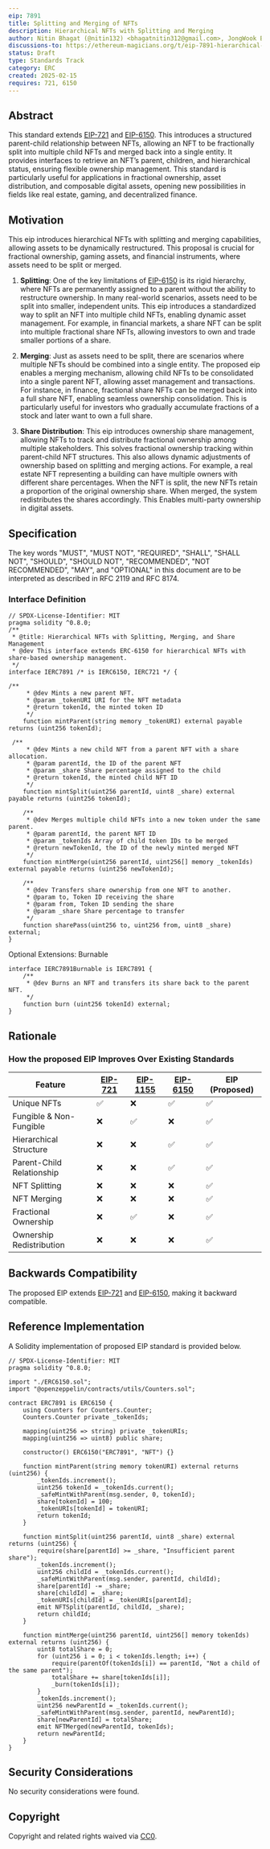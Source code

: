 ```yaml
---
eip: 7891
title: Splitting and Merging of NFTs
description: Hierarchical NFTs with Splitting and Merging
author: Nitin Bhagat (@nitin132) <bhagatnitin312@gmail.com>, JongWook Bae <bae@cwnu.ac.kr>, Su-Hyun Lee <sleepl@changwon.ac.kr>
discussions-to: https://ethereum-magicians.org/t/eip-7891-hierarchical-nfts-with-splitting-and-merging/22986
status: Draft
type: Standards Track
category: ERC
created: 2025-02-15
requires: 721, 6150
---
```


## Abstract

This standard extends [EIP-721](../EIPS/eip-721.md) and [EIP-6150](../EIPS/eip-6150.md). This introduces a structured parent-child relationship between NFTs, allowing an NFT to be fractionally split into multiple child NFTs and merged back into a single entity. It provides interfaces to retrieve an NFT’s parent, children, and hierarchical status, ensuring flexible ownership management. This standard is particularly useful for applications in fractional ownership, asset distribution, and composable digital assets, opening new possibilities in fields like real estate, gaming, and decentralized finance.

## Motivation

This eip introduces hierarchical NFTs with splitting and merging capabilities, allowing assets to be dynamically restructured. This proposal is crucial for fractional ownership, gaming assets, and financial instruments, where assets need to be split or merged. 

1. **Splitting**: One of the key limitations of [EIP-6150](../EIPS/eip-6150.md) is its rigid hierarchy, where NFTs are permanently assigned to a parent without the ability to restructure ownership. In many real-world scenarios, assets need to be split into smaller, independent units. This eip introduces a standardized way to split an NFT into multiple child NFTs, enabling dynamic asset management. For example, in financial markets, a share NFT can be split into multiple fractional share NFTs, allowing investors to own and trade smaller portions of a share.

2. **Merging**: Just as assets need to be split, there are scenarios where multiple NFTs should be combined into a single entity. The proposed eip enables a merging mechanism, allowing child NFTs to be consolidated into a single parent NFT, allowing asset management and transactions. For instance, in finance, fractional share NFTs can be merged back into a full share NFT, enabling seamless ownership consolidation. This is particularly useful for investors who gradually accumulate fractions of a stock and later want to own a full share.

3. **Share Distribution**: This eip introduces ownership share management, allowing NFTs to track and distribute fractional ownership among multiple stakeholders. This solves fractional ownership tracking within parent-child NFT structures. This also allows dynamic adjustments of ownership based on splitting and merging actions. For example, a real estate NFT representing a building can have multiple owners with different share percentages. When the NFT is split, the new NFTs retain a proportion of the original ownership share. When merged, the system redistributes the shares accordingly. This Enables multi-party ownership in digital assets.

## Specification

The key words "MUST", "MUST NOT", "REQUIRED", "SHALL", "SHALL NOT", "SHOULD", "SHOULD NOT", "RECOMMENDED", "NOT RECOMMENDED", "MAY", and "OPTIONAL" in this document are to be interpreted as described in RFC 2119 and RFC 8174.

### Interface Definition  

```solidity
// SPDX-License-Identifier: MIT
pragma solidity ^0.8.0;
/**
 * @title: Hierarchical NFTs with Splitting, Merging, and Share Management
 * @dev This interface extends ERC-6150 for hierarchical NFTs with share-based ownership management.
 */
interface IERC7891 /* is IERC6150, IERC721 */ {

/**
     * @dev Mints a new parent NFT.
     * @param _tokenURI URI for the NFT metadata
     * @return tokenId, the minted token ID
     */
    function mintParent(string memory _tokenURI) external payable returns (uint256 tokenId);

 /**
     * @dev Mints a new child NFT from a parent NFT with a share allocation.
     * @param parentId, the ID of the parent NFT
     * @param _share Share percentage assigned to the child
     * @return tokenId, the minted child NFT ID
     */     
    function mintSplit(uint256 parentId, uint8 _share) external payable returns (uint256 tokenId);

    /**
     * @dev Merges multiple child NFTs into a new token under the same parent.
     * @param parentId, the parent NFT ID
     * @param _tokenIds Array of child token IDs to be merged
     * @return newTokenId, the ID of the newly minted merged NFT
     */
    function mintMerge(uint256 parentId, uint256[] memory _tokenIds) external payable returns (uint256 newTokenId);

    /**
     * @dev Transfers share ownership from one NFT to another.
     * @param to, Token ID receiving the share
     * @param from, Token ID sending the share
     * @param _share Share percentage to transfer
     */
    function sharePass(uint256 to, uint256 from, uint8 _share) external;
}
```

Optional Extensions: Burnable

```solidity
interface IERC7891Burnable is IERC7891 {
    /**
     * @dev Burns an NFT and transfers its share back to the parent NFT.
     */
    function burn (uint256 tokenId) external;
}
```

## Rationale

### How the proposed EIP Improves Over Existing Standards

| Feature                  | [EIP-721](../EIPS/eip-721.md) | [EIP-1155](../EIPS/eip-1155.md) | [EIP-6150](../EIPS/eip-6150.md) | EIP (Proposed) |
|--------------------------|---------|---------|---------|------------------|
| Unique NFTs              | ✅      | ❌       | ✅       | ✅                |
| Fungible & Non-Fungible  | ❌       | ✅       | ❌       | ✅                |
| Hierarchical Structure   | ❌       | ❌       | ✅       | ✅                |
| Parent-Child Relationship | ❌       | ❌       | ✅       | ✅                |
| NFT Splitting           | ❌       | ❌       | ❌       | ✅                |
| NFT Merging             | ❌       | ❌       | ❌       | ✅                |
| Fractional Ownership    | ❌       | ✅       | ❌       | ✅                |
| Ownership Redistribution | ❌       | ❌       | ❌       | ✅                |


## Backwards Compatibility

The proposed EIP extends [EIP-721](../EIPS/eip-721.md) and [EIP-6150](../EIPS/eip-6150.md), making it backward compatible.

## Reference Implementation

A Solidity implementation of proposed EIP standard is provided below.

```solidity
// SPDX-License-Identifier: MIT
pragma solidity ^0.8.0;

import "./ERC6150.sol";
import "@openzeppelin/contracts/utils/Counters.sol";

contract ERC7891 is ERC6150 {
    using Counters for Counters.Counter;
    Counters.Counter private _tokenIds;

    mapping(uint256 => string) private _tokenURIs;
    mapping(uint256 => uint8) public share;
    
    constructor() ERC6150("ERC7891", "NFT") {}

    function mintParent(string memory tokenURI) external returns (uint256) {
        _tokenIds.increment();
        uint256 tokenId = _tokenIds.current();
        _safeMintWithParent(msg.sender, 0, tokenId);
        share[tokenId] = 100;
        _tokenURIs[tokenId] = tokenURI;
        return tokenId;
    }

    function mintSplit(uint256 parentId, uint8 _share) external returns (uint256) {
        require(share[parentId] >= _share, "Insufficient parent share");
        _tokenIds.increment();
        uint256 childId = _tokenIds.current();
        _safeMintWithParent(msg.sender, parentId, childId);
        share[parentId] -= _share;
        share[childId] = _share;
        _tokenURIs[childId] = _tokenURIs[parentId];
        emit NFTSplit(parentId, childId, _share);
        return childId;
    }

    function mintMerge(uint256 parentId, uint256[] memory tokenIds) external returns (uint256) {
        uint8 totalShare = 0;
        for (uint256 i = 0; i < tokenIds.length; i++) {
            require(parentOf(tokenIds[i]) == parentId, "Not a child of the same parent");
            totalShare += share[tokenIds[i]];
            _burn(tokenIds[i]);
        }
        _tokenIds.increment();
        uint256 newParentId = _tokenIds.current();
        _safeMintWithParent(msg.sender, parentId, newParentId);
        share[newParentId] = totalShare;
        emit NFTMerged(newParentId, tokenIds);
        return newParentId;
    }
}
```

## Security Considerations

No security considerations were found.

## Copyright

Copyright and related rights waived via [CC0](../LICENSE.md).



